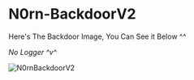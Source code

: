 # N0rn-BackdoorV2

Here's The Backdoor Image, You Can See it Below ^^

*No Logger ^v^*


![N0rnBackdoorV2](https://github.com/faizprtsc/N0rn-BackdoorV2/blob/main/Screenshot%202022-12-23%20151631.png)
